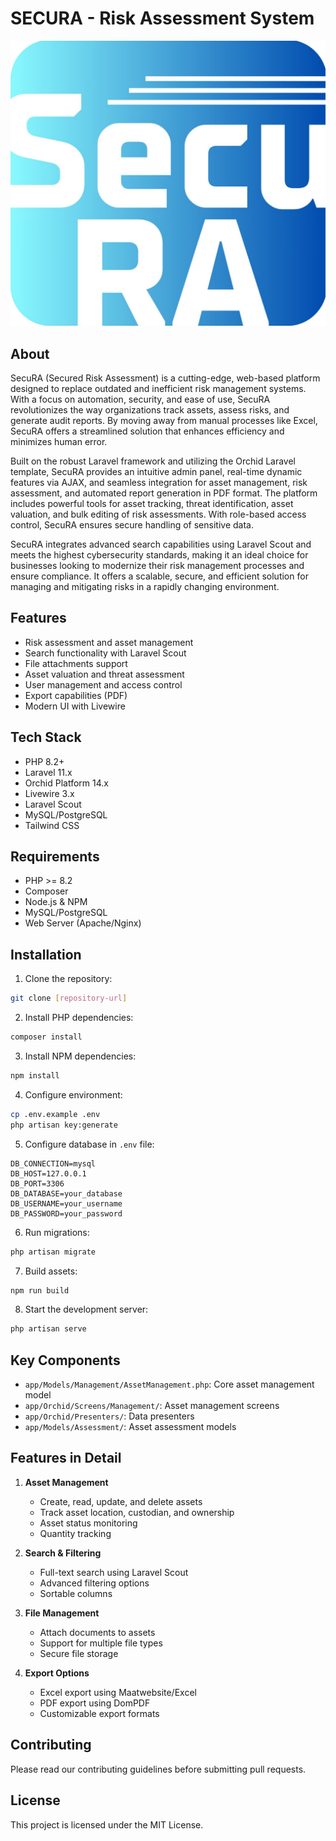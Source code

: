 # SECURA - Risk Assessment System

![Logo](public/default-logo.png)

## About
SecuRA (Secured Risk Assessment) is a cutting-edge, web-based platform designed to replace outdated and inefficient risk management systems. With a focus on automation, security, and ease of use, SecuRA revolutionizes the way organizations track assets, assess risks, and generate audit reports. By moving away from manual processes like Excel, SecuRA offers a streamlined solution that enhances efficiency and minimizes human error.

Built on the robust Laravel framework and utilizing the Orchid Laravel template, SecuRA provides an intuitive admin panel, real-time dynamic features via AJAX, and seamless integration for asset management, risk assessment, and automated report generation in PDF format. The platform includes powerful tools for asset tracking, threat identification, asset valuation, and bulk editing of risk assessments. With role-based access control, SecuRA ensures secure handling of sensitive data.

SecuRA integrates advanced search capabilities using Laravel Scout and meets the highest cybersecurity standards, making it an ideal choice for businesses looking to modernize their risk management processes and ensure compliance. It offers a scalable, secure, and efficient solution for managing and mitigating risks in a rapidly changing environment.

## Features
- Risk assessment and asset management
- Search functionality with Laravel Scout
- File attachments support
- Asset valuation and threat assessment
- User management and access control
- Export capabilities (PDF)
- Modern UI with Livewire

## Tech Stack
- PHP 8.2+
- Laravel 11.x
- Orchid Platform 14.x
- Livewire 3.x
- Laravel Scout
- MySQL/PostgreSQL
- Tailwind CSS

## Requirements
- PHP >= 8.2
- Composer
- Node.js & NPM
- MySQL/PostgreSQL
- Web Server (Apache/Nginx)

## Installation
1. Clone the repository:
```bash
git clone [repository-url]
```

2. Install PHP dependencies:
```bash
composer install
```

3. Install NPM dependencies:
```bash
npm install
```

4. Configure environment:
```bash
cp .env.example .env
php artisan key:generate
```

5. Configure database in `.env` file:
```env
DB_CONNECTION=mysql
DB_HOST=127.0.0.1
DB_PORT=3306
DB_DATABASE=your_database
DB_USERNAME=your_username
DB_PASSWORD=your_password
```

6. Run migrations:
```bash
php artisan migrate
```

7. Build assets:
```bash
npm run build
```

8. Start the development server:
```bash
php artisan serve
```

## Key Components
- `app/Models/Management/AssetManagement.php`: Core asset management model
- `app/Orchid/Screens/Management/`: Asset management screens
- `app/Orchid/Presenters/`: Data presenters
- `app/Models/Assessment/`: Asset assessment models

## Features in Detail
1. **Asset Management**
   - Create, read, update, and delete assets
   - Track asset location, custodian, and ownership
   - Asset status monitoring
   - Quantity tracking

2. **Search & Filtering**
   - Full-text search using Laravel Scout
   - Advanced filtering options
   - Sortable columns

3. **File Management**
   - Attach documents to assets
   - Support for multiple file types
   - Secure file storage

4. **Export Options**
   - Excel export using Maatwebsite/Excel
   - PDF export using DomPDF
   - Customizable export formats

## Contributing
Please read our contributing guidelines before submitting pull requests.

## License
This project is licensed under the MIT License.

